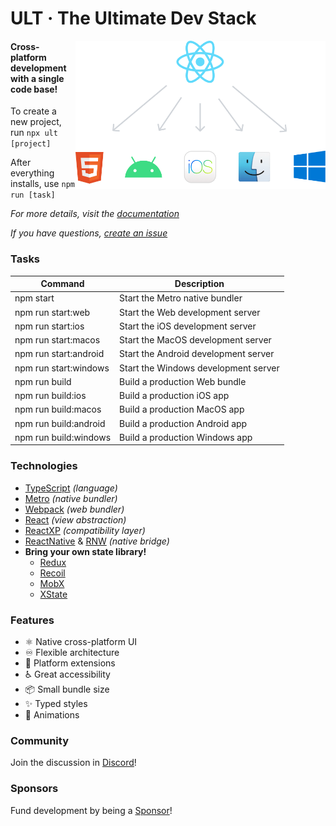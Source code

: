 # ULT · The Ultimate Dev Stack

<a alt="ULT Website" href="https://ult.dev">
  <img align="right" width="400" src="https://raw.githubusercontent.com/kat-tax/ult/master/_layouts/banner.png">
</a>

#### Cross-platform development with a single code base!

To create a new project, run `npx ult [project]` 

After everything installs, use `npm run [task]`

*For more details, visit the [documentation](https://docs.ult.dev)*

*If you have questions, [create an issue](https://github.com/kat-tax/ult/issues/new/choose)*

### Tasks

| Command               | Description                                         |
| ----------------------| --------------------------------------------------- |
| npm start             | Start the Metro native bundler                      |
| npm run start:web     | Start the Web development server                    |
| npm run start:ios     | Start the iOS development server                    |
| npm run start:macos   | Start the MacOS development server                  |
| npm run start:android | Start the Android development server                |
| npm run start:windows | Start the Windows development server                |
| npm run build         | Build a production Web bundle                       |
| npm run build:ios     | Build a production iOS app                          |
| npm run build:macos   | Build a production MacOS app                        |
| npm run build:android | Build a production Android app                      |
| npm run build:windows | Build a production Windows app                      |

### Technologies

- [TypeScript](https://www.typescriptlang.org/) *(language)*
- [Metro](https://facebook.github.io/metro/) *(native bundler)*
- [Webpack](https://webpack.js.org/) *(web bundler)*
- [React](https://reactjs.org/) *(view abstraction)*
- [ReactXP](https://microsoft.github.io/reactxp/) *(compatibility layer)*
- [ReactNative](https://reactnative.dev/) & [RNW](https://microsoft.github.io/react-native-windows/) *(native bridge)*
- **Bring your own state library!**
  - [Redux](https://redux.js.org/)
  - [Recoil](https://recoiljs.org/)
  - [MobX](https://mobx-react.js.org/)
  - [XState](https://xstate.js.org/)

### Features

- ⚛ Native cross-platform UI
- ♾ Flexible architecture
- 🧩 Platform extensions
- ♿ Great accessibility
- 📦 Small bundle size
- ✨ Typed styles
- 🎥 Animations

### Community

Join the discussion in [Discord](https://discord.gg/TzhDRyj)!

### Sponsors

Fund development by being a [Sponsor](https://github.com/sponsors/Cavitt)!
